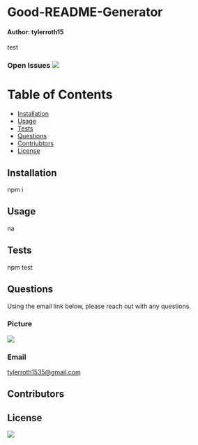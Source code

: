 
# Good-README-Generator
#### Author: tylerroth15

test

### Open Issues <img src= "https://img.shields.io/github/issues/tylerroth15/Good-README-Generator">

# Table of Contents
* [Installation](#installation) 
* [Usage](#usage)
* [Tests](#tests)
* [Questions](#questions)
* [Contriubtors](#contributors)
* [License](#license)

## Installation

npm i

## Usage

na

## Tests

npm test

## Questions

Using the email link below, please reach out with any questions.

### Picture
<img src="https://avatars0.githubusercontent.com/u/59520608?v=4"> 

### Email

tylerroth1535@gmail.com

## Contributors


## License
<img src="https://img.shields.io/github/license/tylerroth15/Good-README-Generator">


